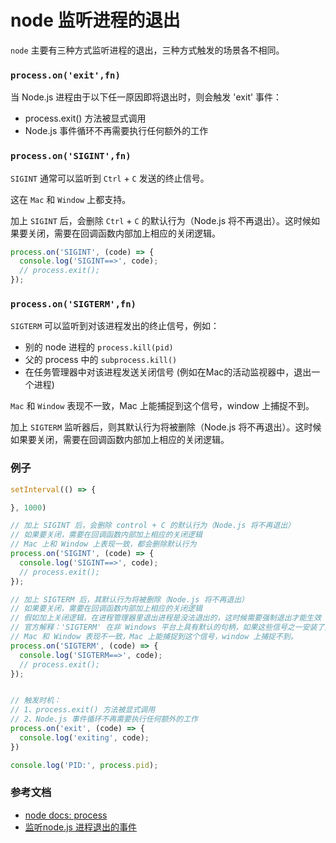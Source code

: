 # node 监听进程的退出

`node` 主要有三种方式监听进程的退出，三种方式触发的场景各不相同。

### `process.on('exit',fn)`

当 Node.js 进程由于以下任一原因即将退出时，则会触发 'exit' 事件：

- process.exit() 方法被显式调用
- Node.js 事件循环不再需要执行任何额外的工作

### `process.on('SIGINT',fn)`

`SIGINT` 通常可以监听到 `Ctrl` + `C` 发送的终止信号。

这在 `Mac` 和 `Window` 上都支持。

加上 `SIGINT` 后，会删除 `Ctrl` + `C` 的默认行为（Node.js 将不再退出）。这时候如果要关闭，需要在回调函数内部加上相应的关闭逻辑。

```js
process.on('SIGINT', (code) => {
  console.log('SIGINT==>', code);
  // process.exit();
});
```

### `process.on('SIGTERM',fn)`

`SIGTERM` 可以监听到对该进程发出的终止信号，例如：

- 别的 node 进程的 `process.kill(pid)`
- 父的 process 中的 `subprocess.kill()`
- 在任务管理器中对该进程发送关闭信号 (例如在Mac的活动监视器中，退出一个进程)

`Mac` 和 `Window` 表现不一致，Mac 上能捕捉到这个信号，window 上捕捉不到。

加上 `SIGTERM` 监听器后，则其默认行为将被删除（Node.js 将不再退出）。这时候如果要关闭，需要在回调函数内部加上相应的关闭逻辑。

### 例子

```js
setInterval(() => {

}, 1000)

// 加上 SIGINT 后，会删除 control + C 的默认行为（Node.js 将不再退出）
// 如果要关闭，需要在回调函数内部加上相应的关闭逻辑
// Mac 上和 Window 上表现一致，都会删除默认行为
process.on('SIGINT', (code) => {
  console.log('SIGINT==>', code);
  // process.exit();
});

// 加上 SIGTERM 后，其默认行为将被删除（Node.js 将不再退出）
// 如果要关闭，需要在回调函数内部加上相应的关闭逻辑
// 假如加上关闭逻辑，在进程管理器里退出进程是没法退出的，这时候需要强制退出才能生效
// 官方解释：'SIGTERM' 在非 Windows 平台上具有默认的句柄，如果这些信号之一安装了监听器，则其默认行为将被删除（Node.js 将不再退出）。
// Mac 和 Window 表现不一致，Mac 上能捕捉到这个信号，window 上捕捉不到。
process.on('SIGTERM', (code) => {
  console.log('SIGTERM==>', code);
  // process.exit();
});


// 触发时机：
// 1、process.exit() 方法被显式调用
// 2、Node.js 事件循环不再需要执行任何额外的工作
process.on('exit', (code) => {
  console.log('exiting', code);
})

console.log('PID:', process.pid);
```

### 参考文档

- [node docs: process](http://nodejs.cn/api/process.html)
- [监听node.js 进程退出的事件](https://blog.gaoqixhb.com/p/576b5d2a5d6f2a987acaf9b8)
